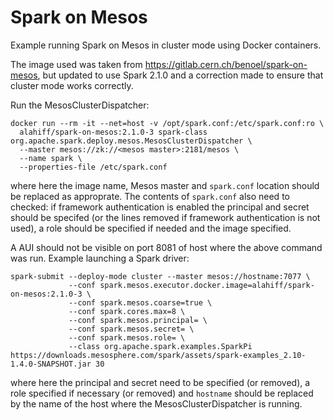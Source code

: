 # Spark on Mesos
Example running Spark on Mesos in cluster mode using Docker containers.

The image used was taken from https://gitlab.cern.ch/benoel/spark-on-mesos, but updated to use Spark 2.1.0 and a correction made to ensure that cluster mode works correctly.

Run the MesosClusterDispatcher:
```
docker run --rm -it --net=host -v /opt/spark.conf:/etc/spark.conf:ro \
  alahiff/spark-on-mesos:2.1.0-3 spark-class org.apache.spark.deploy.mesos.MesosClusterDispatcher \
  --master mesos://zk://<mesos master>:2181/mesos \
  --name spark \
  --properties-file /etc/spark.conf
  ```
where here the image name, Mesos master and `spark.conf` location should be replaced as approprate. The contents of `spark.conf` also need to checked: if framework authentication is enabled the principal and secret should be specifed (or the lines removed if framework authentication is not used), a role should be specified if needed and the image specified.

A AUI should not be visible on port 8081 of host where the above command was run. Example launching a Spark driver:
```
spark-submit --deploy-mode cluster --master mesos://hostname:7077 \
             --conf spark.mesos.executor.docker.image=alahiff/spark-on-mesos:2.1.0-3 \
             --conf spark.mesos.coarse=true \
             --conf spark.cores.max=8 \
             --conf spark.mesos.principal= \
             --conf spark.mesos.secret= \
             --conf spark.mesos.role= \
             --class org.apache.spark.examples.SparkPi https://downloads.mesosphere.com/spark/assets/spark-examples_2.10-1.4.0-SNAPSHOT.jar 30
```
where here the principal and secret need to be specified (or removed), a role specified if necessary (or removed) and `hostname` should be replaced by the name of the host where the MesosClusterDispatcher is running.

